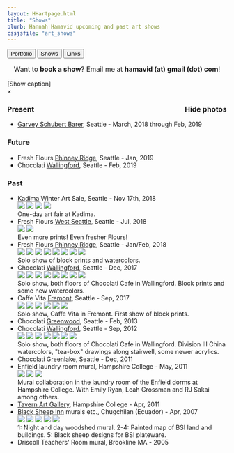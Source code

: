 ```yaml
---
layout: HHartpage.html
title: "Shows"
blurb: Hannah Hamavid upcoming and past art shows
cssjsfile: "art_shows"
---
```

<a href="../portfolio"><button class="btn white">Portfolio</button></a>
      <a href="../shows"><button class="btn"></i>Shows</button></a>
      <a href="../links"><button class="btn white"></i>Links</button></a>
    </nav>
  </header>

<!-- Main content -->
<div class="container" id="shows">
    <p style="font-size:1.1em;text-align:center;">Want to <span style="font-weight:bold;">book a show</span>? Email me at <span class="text-teal" style="font-weight:bold;">hamavid (at) gmail (dot) com</span>!</p>

<div id='photo-overlay'><span class='showid'>[Show caption]<!--<i class='fa fa-angle-double-up fa-lg'></i>--></span>
<div class='showidcontainer'><span class='theidoftheshow'></span></div>
<div class='thisphoto'>
<span class='xit'>&times;</span>
<span class='larr'><i class="fa fa-angle-left fa-2x"></i></span><span class='rarr'><i class="fa fa-angle-right fa-2x"></i></span>
<figure></figure>
<div id="leftside"></div>
<div id="rightside"></div>
</div>
</div>
<div id="mainshows">


<h3>Present<span style="float:right;" class='picture-toggle-button'>Hide photos</span></h3>
<p><ul class='shows_list'>
<li><a href="http://www.gsblaw.com/contact-seattle">Garvey Schubert Barer</a>, Seattle - March, 2018 through Feb, 2019</li>
</ul></p>


<h3>Future</h3>
<p><ul class="shows_list">
<li>Fresh Flours <a href="http://www.freshfloursseattle.com/">Phinney Ridge</a>, Seattle - Jan, 2019</li>
<li>Chocolati <a href="https://www.facebook.com/ChocolatiWallingford/">Wallingford</a>, Seattle - Feb, 2019</li>
</ul></p>


<h3 style="width:100%">Past</h3>
<p><ul class="shows_list">
<li><a href="http://www.kadima.org/">Kadima</a> Winter Art Sale, Seattle - Nov 17th, 2018
<div class="details photos">
<img src="../../images/shows/2018_11_kadima_1.jpg">
<img src="../../images/shows/2018_11_kadima_2.jpg">
<img src="../../images/shows/2018_11_kadima_3.jpg">
<img src="../../images/shows/2018_11_kadima_4.jpg">
<br>One-day art fair at Kadima.</div></li>

<li>Fresh Flours <a href="http://www.freshfloursseattle.com/">West Seattle</a>, Seattle - Jul, 2018
<div class="details photos">
<img src="../../images/shows/2018_07_freshflours_1.jpg">
<img src="../../images/shows/2018_07_freshflours_2.jpg">
<br>Even more prints! Even fresher Flours!</div></li>

<li>Fresh Flours <a href="http://www.freshfloursseattle.com/">Phinney Ridge</a>, Seattle - Jan/Feb, 2018
<div class="details photos">
<img src="../../images/shows/2018_01_01_freshflours_1.jpg">
<img src="../../images/shows/2018_01_01_freshflours_2.jpg">
<img src="../../images/shows/2018_01_01_freshflours_3.jpg">
<img src="../../images/shows/2018_01_01_freshflours_4.jpg">
<img src="../../images/shows/2018_01_01_freshflours_5.jpg">
<img src="../../images/shows/2018_01_01_freshflours_6.jpg">
<img src="../../images/shows/2018_01_01_freshflours_7.jpg">
<img src="../../images/shows/2018_01_01_freshflours_8.jpg">
<br>Solo show of block prints and watercolors.</div></li>

<li>Chocolati <a href="https://www.facebook.com/ChocolatiWallingford/">Wallingford</a>, Seattle - Dec, 2017
<div class="details photos">
<img src="../../images/shows/2017_12_choco_wally_1.jpg">
<img src="../../images/shows/2017_12_choco_wally_2.jpg">
<img src="../../images/shows/2017_12_choco_wally_3.jpg">
<img src="../../images/shows/2017_12_choco_wally_4.jpg">
<img src="../../images/shows/2017_12_choco_wally_5.jpg">
<img src="../../images/shows/2017_12_choco_wally_6.jpg">
<img src="../../images/shows/2017_12_choco_wally_7.jpg">
<img src="../../images/shows/2017_12_choco_wally_8.jpg">
<br>Solo show, both floors of Chocolati Cafe in Wallingford. Block prints and some new watercolors.</div></li>

<li>Caffe Vita <a href="http://www.caffevita.com/locations/wa/fremont">Fremont</a>, Seattle - Sep, 2017
<div class="details photos">
<img src="../../images/shows/2017_09_vita_1.jpg">
<img src="../../images/shows/2017_09_vita_2.jpg">
<img src="../../images/shows/2017_09_vita_3.jpg">
<img src="../../images/shows/2017_09_vita_4.jpg">
<img src="../../images/shows/2017_09_vita_5.jpg">
<img src="../../images/shows/2017_09_vita_6.jpg">
<br>Solo show, Caffe Vita in Fremont. First show of block prints.</div></li>

<li>Chocolati <a href="https://www.facebook.com/GreenwoodChocolatiCafe/">Greenwood</a>, Seattle - Feb, 2013</li>

<li> Chocolati <a href="https://www.facebook.com/ChocolatiWallingford/">Wallingford</a>, Seattle - Sep, 2012
<div class="details photos">
<img src="../../images/shows/2012_09_choco_wally_1.jpg">
<img src="../../images/shows/2012_09_choco_wally_2.jpg">
<img src="../../images/shows/2012_09_choco_wally_3.jpg">
<img src="../../images/shows/2012_09_choco_wally_4.jpg">
<img src="../../images/shows/2012_09_choco_wally_5.jpg">
<img src="../../images/shows/2012_09_choco_wally_6.jpg">
<img src="../../images/shows/2012_09_choco_wally_7.jpg">
<br>Solo show, both floors of Chocolati Cafe in Wallingford. Division III China watercolors, "tea-box" drawings along stairwell, some newer acrylics.</div></li>

<li>Chocolati</a> <a href="https://www.facebook.com/GLChocolatiCafe/">Greenlake</a>, Seattle - Dec, 2011</li>


<li> Enfield laundry room mural, Hampshire College - May, 2011
<div class="details photos">
<img src="../../images/shows/enfield_1.jpg">
<img src="../../images/shows/enfield_2.jpg">
<img src="../../images/shows/enfield_3.jpg">
<br>Mural collaboration in the laundry room of the Enfield dorms at Hampshire College. With Emily Ryan, Leah Grossman and RJ Sakai among others.</div></li>

<li><a href="https://www.hampshire.edu/cla/prescott-tavern">Tavern Art Gallery</a>, Hampshire College - Apr, 2011</li> 

<li> <a href="http://www.blacksheepinn.com/"> Black Sheep Inn</a> murals etc., Chugchilan (Ecuador) - Apr, 2007
<div class="details photos">
<img src="../../images/shows/bsi_1.jpg">
<img src="../../images/shows/bsi_2.jpg">
<img src="../../images/shows/bsi_3.jpg">
<img src="../../images/shows/bsi_4.jpg">
<img src="../../images/shows/bsi_5.jpg">
<br>1: Night and day woodshed mural. 2-4: Painted map of BSI land and buildings. 5: Black sheep designs for BSI plateware.
</div></li>

<li>Driscoll Teachers' Room mural, Brookline MA - 2005</li>
</ul>
</p>
<br><br>
</div>
</div>
</div>
